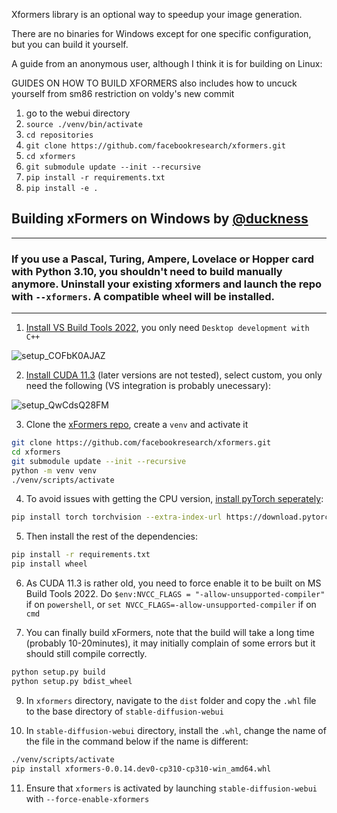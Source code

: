 Xformers library is an optional way to speedup your image generation.

There are no binaries for Windows except for one specific configuration, but you can build it yourself.

A guide from an anonymous user, although I think it is for building on Linux:

GUIDES ON HOW TO BUILD XFORMERS
also includes how to uncuck yourself from sm86 restriction on voldy's new commit

1. go to the webui directory
2. `source ./venv/bin/activate`
3. `cd repositories`
3. `git clone https://github.com/facebookresearch/xformers.git`
4. `cd xformers`
5. `git submodule update --init --recursive`
6. `pip install -r requirements.txt`
7. `pip install -e .`

## Building xFormers on Windows by [@duckness](https://github.com/duckness)

***


### If you use a Pascal, Turing, Ampere, Lovelace or Hopper card with Python 3.10, you shouldn't need to build manually anymore. Uninstall your existing xformers and launch the repo with `--xformers`. A compatible wheel will be installed.




***

1. [Install VS Build Tools 2022](https://visualstudio.microsoft.com/downloads/?q=build+tools#build-tools-for-visual-studio-2022), you only need `Desktop development with C++`

![setup_COFbK0AJAZ](https://user-images.githubusercontent.com/6380270/194767872-232136a1-9204-4b16-ae21-3e01f6f526ea.png)

2. [Install CUDA 11.3](https://developer.nvidia.com/cuda-11.3.0-download-archive) (later versions are not tested), select custom, you only need the following (VS integration is probably unecessary):

![setup_QwCdsQ28FM](https://user-images.githubusercontent.com/6380270/194767963-6df7ce14-e6eb-4718-8e93-a11abf172f14.png)

3. Clone the [xFormers repo](https://github.com/facebookresearch/xformers), create a `venv` and activate it

```sh
git clone https://github.com/facebookresearch/xformers.git
cd xformers
git submodule update --init --recursive
python -m venv venv
./venv/scripts/activate
```

4. To avoid issues with getting the CPU version, [install pyTorch seperately](https://pytorch.org/get-started/locally/):

```sh
pip install torch torchvision --extra-index-url https://download.pytorch.org/whl/cu113
```

5. Then install the rest of the dependencies:

```sh
pip install -r requirements.txt
pip install wheel
```

6. As CUDA 11.3 is rather old, you need to force enable it to be built on MS Build Tools 2022. Do `$env:NVCC_FLAGS = "-allow-unsupported-compiler"` if on `powershell`, or `set NVCC_FLAGS=-allow-unsupported-compiler` if on `cmd`


7. You can finally build xFormers, note that the build will take a long time (probably 10-20minutes), it may initially complain of some errors but it should still compile correctly. 

```sh
python setup.py build
python setup.py bdist_wheel
```

9. In `xformers` directory, navigate to the `dist` folder and copy the `.whl` file to the base directory of `stable-diffusion-webui`

10. In `stable-diffusion-webui` directory, install the `.whl`, change the name of the file in the command below if the name is different:

```sh
./venv/scripts/activate
pip install xformers-0.0.14.dev0-cp310-cp310-win_amd64.whl
```

11. Ensure that `xformers` is activated by launching `stable-diffusion-webui` with `--force-enable-xformers`
